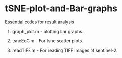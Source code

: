 # tSNE-plot-and-Bar-graphs
Essential codes for result analysis

1. graph_plot.m - plotting bar graphs.

2. tsneEoC.m - For tsne scatter plots.

3. readTIFF.m - For reading TIFF images of sentinel-2.
